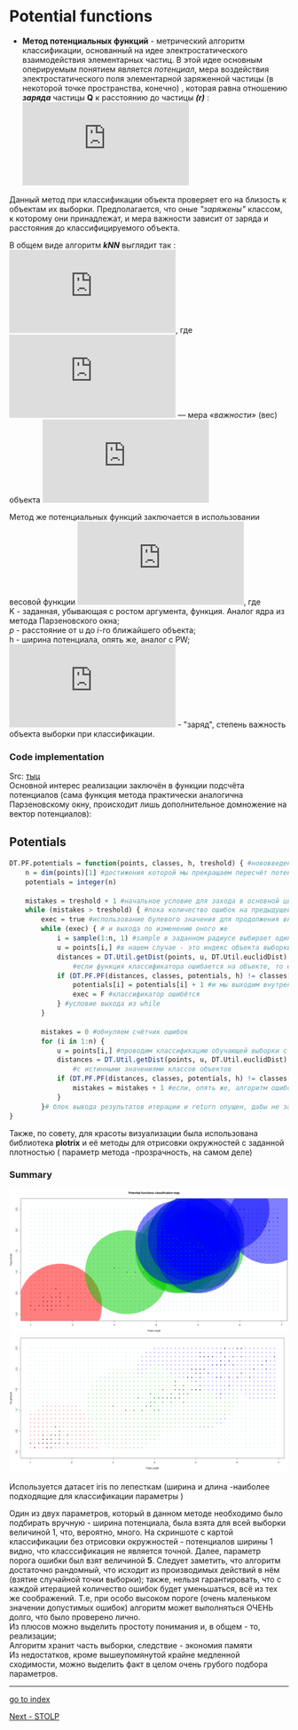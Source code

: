 # Potential functions

- **Метод потенциальных функций** - метрический алгоритм классификации, основанный на идее электростатического взаимодействия элементарных частиц. В этой идее основным оперируемым понятием является _потенциал_, мера воздействия электростатического поля элементарной заряженной частицы (в некоторой точке пространства, конечно) , которая равна отношению ***заряда*** частицы **Q** к расстоянию до частицы ***(r)*** : ![](https://latex.codecogs.com/gif.latex?%5Cphi%20%28r%29%20%5Csim%20%5Cfrac%7BQ%7D%7Br%7D)

Данный метод при классификации объекта проверяет его на близость к объектам их выборки. Предполагается, что оные _"заряжены"_ классом, к которому они принадлежат, и мера важности зависит от заряда и расстояния до классифицируемого объекта.  

В общем виде алгоритм **_kNN_** выглядит так :
![](http://latex.codecogs.com/gif.latex?a%28u%29%3D%5Cmathrm%7Barg%7D%5Cmax_%7By%5CinY%7D%5Csum_%7Bi%3D1%7D%5Em%5Cbigl%5Bx_%7Bi%3Bu%7D%3Dy%5Cbigr%5Dw%28i%2Cu%29),
где ![](http://latex.codecogs.com/gif.latex?w%28i%2Cu%29) — мера _«важности»_ (вес) объекта ![](http://latex.codecogs.com/gif.latex?x_u%5E%7Bi%7D)

Метод же потенциальных функций заключается в использовании весовой функции 
![](https://latex.codecogs.com/gif.latex?w%28i%2Cu%29%20%3D%20%5Cgamma%20%28x%5Ei_u%29K%5Cleft%20%28%20%5Cfrac%7B%5Crho%28u%2Cx_u%28i%29%29%20%7D%7Bh%28x_u%28i%29%29%7D%20%5Cright%20%29), где    
K - заданная, убывающая с ростом аргумента, функция. Аналог ядра из метода Парзеновского окна;  
_p_ - расстояние от u до _i_-го ближайшего объекта;  
h - ширина потенциала, опять же, аналог с PW;  
![](https://latex.codecogs.com/gif.latex?%5Cgamma) - "заряд", степень важность объекта выборки при классификации.


### Code implementation

Src: [тыц](../PF.R)  
Основной интерес реализации заключён в функции подсчёта потенциалов (сама функция метода практически аналогична Парзеновскому окну, происходит лишь дополнительное домножение на вектор потенциалов):

## Potentials
```R
DT.PF.potentials = function(points, classes, h, treshold) { #нововведение - вводится граница допустимых ошибок, после
    n = dim(points)[1] #достижения которой мы прекращаем пересчёт потенциалов
    potentials = integer(n)

    mistakes = treshold + 1 #начальное условие для захода в основной цикл
    while (mistakes > treshold) { #пока количество ошибок на предыдущей итерации больше заданного уровня
        exec = true #использование булевого значения для продолжения внутреннего цикла цикла
        while (exec) { # и выхода по изменению оного же
            i = sample(1:n, 1) #sample в заданном радиусе выбирает один случайный элемент
            u = points[i,] #в нашем случае - это индекс объекта выборки
            distances = DT.Util.getDist(points, u, DT.Util.euclidDist)
                #если функция классификатора ошибается на объекте, то его потенциал увеличивается
            if (DT.PF.PF(distances, classes, potentials, h) != classes[i]) {
                potentials[i] = potentials[i] + 1 #и мы выходим внутреннего цикла поиска объекта, на котором 
                exec = F #классификатор ошибётся
            } #условие выхода из while
        }

        mistakes = 0 #обнуляем счётчик ошибок 
        for (i in 1:n) {
            u = points[i,] #проводим классификацию обучающей выборки с уже новыми потенциалами и сравниваем 
            distances = DT.Util.getDist(points, u, DT.Util.euclidDist)
                #с истинными значениями классов объектов
            if (DT.PF.PF(distances, classes, potentials, h) != classes[i]) {
                mistakes = mistakes + 1 #если, опять же, алгоритм ошибся, увеличиваем ошибку
            }
        }# блок вывода результатов итерации и return опущен, дабы не загромождать ещё сильнее ридми
}
```
Также, по совету, для красоты визуализации была использована библиотека **plotrix** и её методы для отрисовки окружностей с заданной плотностью ( параметр метода  -прозрачность, на самом деле)

### Summary

![](pics/PF_1.png) ![](pics/PF_map.png)

Используется датасет iris по лепесткам (ширина и длина -наиболее подходящие для классификации параметры )

Один из двух параметров, который в данном методе необходимо было подбирать вручную - ширина потенциала, была взята для всей выборки величиной 1, что, вероятно, много. На скриншоте с картой классификации без отрисовки окружностей - потенциалов ширины 1 видно, что класссификация не является точной. Далее, параметр порога ошибки был взят величиной **5**. Следует заметить, что алгоритм достаточно рандомный, что исходит из производимых действий в нём (взятие случайной точки выборки); также, нельзя гарантировать, что с каждой итерацией количество ошибок будет уменьшаться, всё из тех же соображений. Т.е, при особо высоком пороге (очень маленьком значении допустимых ошибок) алгоритм может выполняться ОЧЕНЬ долго, что было проверено лично.  
Из плюсов можно выделить простоту понимания и, в общем - то, реализации;  
Алгоритм хранит часть выборки, следствие - экономия памяти  
Из недостатков, кроме вышеупомянутой крайне медленной сходимости, можно выделить факт в целом очень грубого подбора параметров.

----

[go to index](../../README.md)

[Next - STOLP](STOLP.md)
